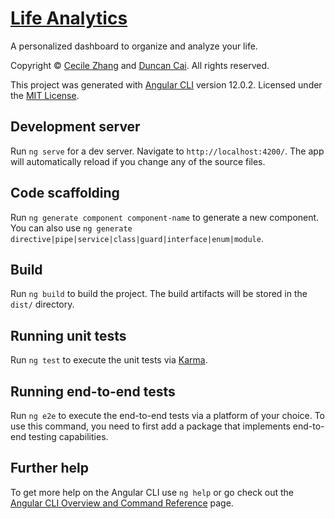 # [Life Analytics](https://ccl-and-ddy.github.io/life-analytics/)

A personalized dashboard to organize and analyze your life.

Copyright &copy; [Cecile Zhang](http://cecilezhang.com) and [Duncan Cai](https://github.com/ddycai). All rights reserved.

This project was generated with [Angular CLI](https://github.com/angular/angular-cli) version 12.0.2. Licensed under the [MIT License](./LICENSE).

## Development server

Run `ng serve` for a dev server. Navigate to `http://localhost:4200/`. The app will automatically reload if you change any of the source files.

## Code scaffolding

Run `ng generate component component-name` to generate a new component. You can also use `ng generate directive|pipe|service|class|guard|interface|enum|module`.

## Build

Run `ng build` to build the project. The build artifacts will be stored in the `dist/` directory.

## Running unit tests

Run `ng test` to execute the unit tests via [Karma](https://karma-runner.github.io).

## Running end-to-end tests

Run `ng e2e` to execute the end-to-end tests via a platform of your choice. To use this command, you need to first add a package that implements end-to-end testing capabilities.

## Further help

To get more help on the Angular CLI use `ng help` or go check out the [Angular CLI Overview and Command Reference](https://angular.io/cli) page.
